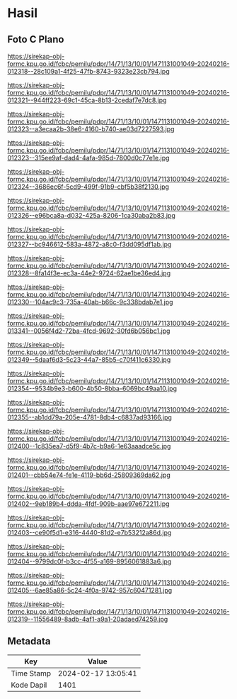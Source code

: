 # Hasil

## Foto C Plano

https://sirekap-obj-formc.kpu.go.id/fcbc/pemilu/pdpr/14/71/13/10/01/1471131001049-20240216-012318--28c109a1-4f25-47fb-8743-9323e23cb794.jpg

https://sirekap-obj-formc.kpu.go.id/fcbc/pemilu/pdpr/14/71/13/10/01/1471131001049-20240216-012321--944ff223-69c1-45ca-8b13-2cedaf7e7dc8.jpg

https://sirekap-obj-formc.kpu.go.id/fcbc/pemilu/pdpr/14/71/13/10/01/1471131001049-20240216-012323--a3ecaa2b-38e6-4160-b740-ae03d7227593.jpg

https://sirekap-obj-formc.kpu.go.id/fcbc/pemilu/pdpr/14/71/13/10/01/1471131001049-20240216-012323--315ee9af-dad4-4afa-985d-7800d0c77e1e.jpg

https://sirekap-obj-formc.kpu.go.id/fcbc/pemilu/pdpr/14/71/13/10/01/1471131001049-20240216-012324--3686ec6f-5cd9-499f-91b9-cbf5b38f2130.jpg

https://sirekap-obj-formc.kpu.go.id/fcbc/pemilu/pdpr/14/71/13/10/01/1471131001049-20240216-012326--e96bca8a-d032-425a-8206-1ca30aba2b83.jpg

https://sirekap-obj-formc.kpu.go.id/fcbc/pemilu/pdpr/14/71/13/10/01/1471131001049-20240216-012327--bc946612-583a-4872-a8c0-f3dd095df1ab.jpg

https://sirekap-obj-formc.kpu.go.id/fcbc/pemilu/pdpr/14/71/13/10/01/1471131001049-20240216-012328--8fa14f3e-ec3a-44e2-9724-62ae1be36ed4.jpg

https://sirekap-obj-formc.kpu.go.id/fcbc/pemilu/pdpr/14/71/13/10/01/1471131001049-20240216-012330--104ac9c3-735a-40ab-b66c-9c338bdab7e1.jpg

https://sirekap-obj-formc.kpu.go.id/fcbc/pemilu/pdpr/14/71/13/10/01/1471131001049-20240216-013341--0056f4d2-72ba-4fcd-9692-30fd6b056bc1.jpg

https://sirekap-obj-formc.kpu.go.id/fcbc/pemilu/pdpr/14/71/13/10/01/1471131001049-20240216-012349--5daaf6d3-5c23-44a7-85b5-c70f411c6330.jpg

https://sirekap-obj-formc.kpu.go.id/fcbc/pemilu/pdpr/14/71/13/10/01/1471131001049-20240216-012354--9534b9e3-b600-4b50-8bba-6069bc49aa10.jpg

https://sirekap-obj-formc.kpu.go.id/fcbc/pemilu/pdpr/14/71/13/10/01/1471131001049-20240216-012355--ab1dd79a-205e-4781-8db4-c6837ad93166.jpg

https://sirekap-obj-formc.kpu.go.id/fcbc/pemilu/pdpr/14/71/13/10/01/1471131001049-20240216-012400--1c835ea7-d5f9-4b7c-b9a6-1e63aaadce5c.jpg

https://sirekap-obj-formc.kpu.go.id/fcbc/pemilu/pdpr/14/71/13/10/01/1471131001049-20240216-012401--cbb54e74-fe1e-4119-bb6d-25809369da62.jpg

https://sirekap-obj-formc.kpu.go.id/fcbc/pemilu/pdpr/14/71/13/10/01/1471131001049-20240216-012402--9eb189b4-ddda-4fdf-909b-aae97e672211.jpg

https://sirekap-obj-formc.kpu.go.id/fcbc/pemilu/pdpr/14/71/13/10/01/1471131001049-20240216-012403--ce90f5d1-e316-4440-81d2-e7b53212a86d.jpg

https://sirekap-obj-formc.kpu.go.id/fcbc/pemilu/pdpr/14/71/13/10/01/1471131001049-20240216-012404--9799dc0f-b3cc-4f55-a169-8956061883a6.jpg

https://sirekap-obj-formc.kpu.go.id/fcbc/pemilu/pdpr/14/71/13/10/01/1471131001049-20240216-012405--6ae85a86-5c24-4f0a-9742-957c60471281.jpg

https://sirekap-obj-formc.kpu.go.id/fcbc/pemilu/pdpr/14/71/13/10/01/1471131001049-20240216-012319--11556489-8adb-4af1-a9a1-20adaed74259.jpg


## Metadata

| Key        | Value               |
| ---------- | ------------------- |
| Time Stamp | 2024-02-17 13:05:41 |
| Kode Dapil | 1401                |



